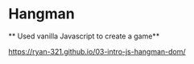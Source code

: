 # Hangman

** Used vanilla Javascript to create a game**

https://ryan-321.github.io/03-intro-js-hangman-dom/

